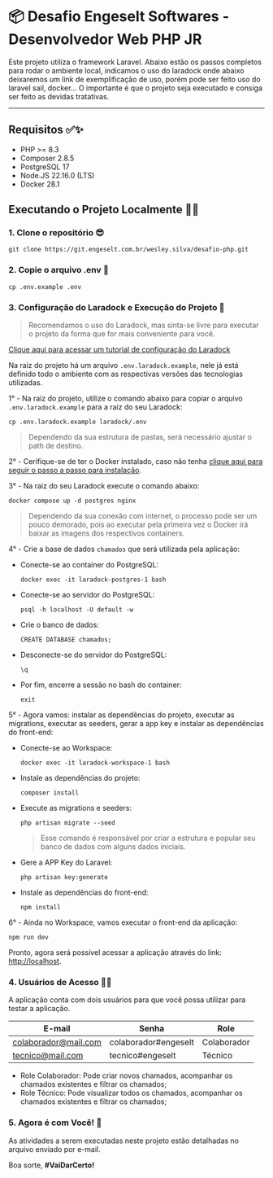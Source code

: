 # 📦 Desafio Engeselt Softwares - Desenvolvedor Web PHP JR

Este projeto utiliza o framework Laravel. Abaixo estão os passos completos para rodar o ambiente local, indicamos o uso do laradock onde abaixo deixaremos um link de exemplificação de uso, porém pode ser feito uso do laravel sail, docker... O importante é que o projeto seja executado e consiga ser feito as devidas tratativas.

---

## Requisitos ✅✨

-   PHP >= 8.3
-   Composer 2.8.5
-   PostgreSQL 17
-   Node.JS 22.16.0 (LTS)
-   Docker 28.1

## Executando o Projeto Localmente 🚀✨

### 1. Clone o repositório 😎

```
git clone https://git.engeselt.com.br/wesley.silva/desafio-php.git
```

### 2. Copie o arquivo .env 📂

```
cp .env.example .env
```

### 3. Configuração do Laradock e Execução do Projeto 🚀

> Recomendamos o uso do Laradock, mas sinta-se livre para executar o projeto da forma que for mais conveniente para você.

[Clique aqui para acessar um tutorial de configuração do Laradock](https://youtu.be/4oO_ZGX3Rbs?si=dFLaG_HvlAOU5uiv)

Na raiz do projeto há um arquivo `.env.laradock.example`, nele já está definido todo o ambiente com as respectivas versões das tecnologias utilizadas.

1° - Na raiz do projeto, utilize o comando abaixo para copiar o arquivo `.env.laradock.example` para a raiz do seu Laradock:

```
cp .env.laradock.example laradock/.env
```

> Dependendo da sua estrutura de pastas, será necessário ajustar o path de destino.

2° - Cerifique-se de ter o Docker instalado, caso não tenha [clique aqui para seguir o passo a passo para instalação](https://docs.docker.com/get-started/get-docker/).

3° - Na raiz do seu Laradock execute o comando abaixo:

```
docker compose up -d postgres nginx
```

> Dependendo da sua conexão com internet, o processo pode ser um pouco demorado, pois ao executar pela primeira vez o Docker irá baixar as imagens dos respectivos containers.

4° - Crie a base de dados `chamados` que será utilizada pela aplicação:

-   Conecte-se ao container do PostgreSQL:
    ```
    docker exec -it laradock-postgres-1 bash
    ```
-   Conecte-se ao servidor do PostgreSQL:
    ```
    psql -h localhost -U default -w
    ```
-   Crie o banco de dados:
    ```
    CREATE DATABASE chamados;
    ```
-   Desconecte-se do servidor do PostgreSQL:
    ```
    \q
    ```
-   Por fim, encerre a sessão no bash do container:
    ```
    exit
    ```

5° - Agora vamos: instalar as dependências do projeto, executar as migrations, executar as seeders, gerar a app key e instalar as dependências do front-end:

-   Conecte-se ao Workspace:
    ```
    docker exec -it laradock-workspace-1 bash
    ```
-   Instale as dependências do projeto:
    ```
    composer install
    ```
-   Execute as migrations e seeders:

    ```
    php artisan migrate --seed
    ```

    > Esse comando é responsável por criar a estrutura e popular seu banco de dados com alguns dados iniciais.

-   Gere a APP Key do Laravel:
    ```
    php artisan key:generate
    ```
-   Instale as dependências do front-end:
    ```
    npm install
    ```

6° - Ainda no Workspace, vamos executar o front-end da aplicação:

```
npm run dev
```

Pronto, agora será possível acessar a aplicação através do link: [http://localhost](http://localhost).

### 4. Usuários de Acesso 🧑‍💻

A aplicação conta com dois usuários para que você possa utilizar para testar a aplicação.

| E-mail               | Senha                | Role        |
| -------------------- | -------------------- | ----------- |
| colaborador@mail.com | colaborador#engeselt | Colaborador |
| tecnico@mail.com     | tecnico#engeselt     | Técnico     |

-   Role Colaborador: Pode criar novos chamados, acompanhar os chamados existentes e filtrar os chamados;
-   Role Técnico: Pode visualizar todos os chamados, acompanhar os chamados existentes e filtrar os chamados;

### 5. Agora é com Você! 🚀

As atividades a serem executadas neste projeto estão detalhadas no arquivo enviado por e-mail.

Boa sorte, **#VaiDarCerto!**
